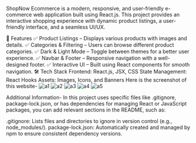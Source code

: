 ShopNow Ecommerce is a modern, responsive, and user-friendly e-commerce web application built using React.js. This project provides an interactive shopping experience with dynamic product listings, a user-friendly interface, and a seamless UI/UX.

🚀 Features
✅ Product Listings – Displays various products with images and details.
✅ Categories & Filtering – Users can browse different product categories.
✅ Dark & Light Mode – Toggle between themes for a better user experience.
✅ Navbar & Footer – Responsive navigation with a well-designed footer.
✅ Interactive UI – Built using React components for smooth navigation.
🛠️ Tech Stack
Frontend: React.js, JSX, CSS
State Management: React Hooks
Assets: Images, Icons, and Banners
Here is the screenshot of this website-
![a1](https://github.com/user-attachments/assets/ae7491e3-8abd-40dd-a1c6-7f58a245ea8a)
![a2](https://github.com/user-attachments/assets/20aec099-2ada-48c7-a089-0fb5ff6a11b4)
![a3](https://github.com/user-attachments/assets/bbbb4701-28ae-4569-a3bf-44ad263e214b)
![a4](https://github.com/user-attachments/assets/6a4292d6-ab56-4ed9-b36a-9b83598b4c4b)
![a5](https://github.com/user-attachments/assets/8a43d9c9-be8b-430f-b13f-38cc52539d46)

Additional Information-
In this project uses specific files like .gitignore, package-lock.json, or has dependencies for managing React or JavaScript packages, you can add relevant sections in the README, such as:

.gitignore: Lists files and directories to ignore in version control (e.g., node_modules/).
package-lock.json: Automatically created and managed by npm to ensure consistent dependency versions.

